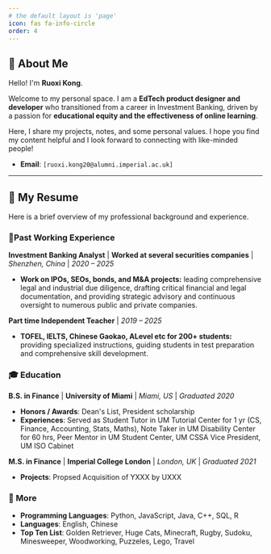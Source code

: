 ```yaml
---
# the default layout is 'page'
icon: fas fa-info-circle
order: 4
---
```


## 👋 About Me

Hello! I'm **Ruoxi Kong**.

Welcome to my personal space. I am a **EdTech product designer and developer** who transitioned from a career in Investment Banking, driven by a passion for **educational equity and the effectiveness of online learning**.

Here, I share my projects, notes, and some personal values. I hope you find my content helpful and I look forward to connecting with like-minded people!

*   **Email**: `[ruoxi.kong20@alumni.imperial.ac.uk]`

---

## 📄 My Resume

Here is a brief overview of my professional background and experience.

### 💼Past Working Experience

**Investment Banking Analyst** | **Worked at several securities companies** | *Shenzhen, China* | *2020 – 2025*
- **Work on IPOs, SEOs, bonds, and M&A projects:** leading comprehensive legal and industrial due diligence, drafting critical financial and legal documentation, and providing strategic advisory and continuous oversight to numerous public and private companies.

**Part time Independent Teacher** | *2019 – 2025*
- **TOFEL, IELTS, Chinese Gaokao, ALevel etc for 200+ students:** providing specialized instructions, guiding students in test preparation and comprehensive skill development.



### 🎓 Education

**B.S. in Finance** | **University of Miami** | 
*Miami, US* | *Graduated 2020*
- **Honors / Awards**: Dean's List, President scholarship
- **Experiences**: Served as Student Tutor in UM Tutorial Center for 1 yr (CS, Finance, Accounting, Stats, Maths), Note Taker in UM Disability Center for 60 hrs, Peer Mentor in UM Student Center, UM CSSA Vice President, UM ISO Cabinet
  
**M.S. in Finance** | **Imperial College London** | 
*London, UK* | *Graduated 2021*
- **Projects**: Propsed Acquisition of YXXX by UXXX


### 🔧 More

- **Programming Languages**: Python, JavaScript, Java, C++, SQL, R
- **Languages**: English, Chinese
- **Top Ten List**: Golden Retriever, Huge Cats, Minecraft, Rugby, Sudoku, Minesweeper, Woodworking, Puzzeles, Lego, Travel
  

